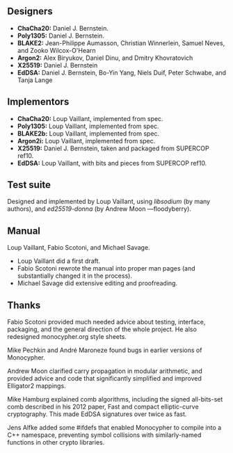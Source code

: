 Designers
---------

- **ChaCha20:** Daniel J. Bernstein.
- **Poly1305:** Daniel J. Bernstein.
- **BLAKE2:**   Jean-Philippe Aumasson, Christian Winnerlein, Samuel Neves,
                and Zooko Wilcox-O'Hearn
- **Argon2:**   Alex Biryukov, Daniel Dinu, and Dmitry Khovratovich
- **X25519:**   Daniel J. Bernstein
- **EdDSA:**    Daniel J. Bernstein, Bo-Yin Yang, Niels Duif, Peter
                Schwabe, and Tanja Lange

Implementors
------------

- **ChaCha20:** Loup Vaillant, implemented from spec.
- **Poly1305:** Loup Vaillant, implemented from spec.
- **BLAKE2b:**  Loup Vaillant, implemented from spec.
- **Argon2i:**  Loup Vaillant, implemented from spec.
- **X25519:**   Daniel J. Bernstein, taken and packaged from SUPERCOP
                ref10.
- **EdDSA:**    Loup Vaillant, with bits and pieces from SUPERCOP ref10.

Test suite
----------

Designed and implemented by Loup Vaillant, using _libsodium_ (by many
authors), and _ed25519-donna_ (by Andrew Moon —floodyberry).

Manual
------

Loup Vaillant, Fabio Scotoni, and Michael Savage.

- Loup Vaillant did a first draft.
- Fabio Scotoni rewrote the manual into proper man pages (and
  substantially changed it in the process).
- Michael Savage did extensive editing and proofreading.

Thanks
------

Fabio Scotoni provided much needed advice about testing, interface,
packaging, and the general direction of the whole project.  He also
redesigned monocypher.org style sheets.

Mike Pechkin and André Maroneze found bugs in earlier versions of
Monocypher.

Andrew Moon clarified carry propagation in modular arithmetic, and
provided advice and code that significantly simplified and improved
Elligator2 mappings.

Mike Hamburg explained comb algorithms, including the signed
all-bits-set comb described in his 2012 paper, Fast and compact
elliptic-curve cryptography.  This made EdDSA signatures over twice as
fast.

Jens Alfke added some #ifdefs that enabled Monocypher to compile into
a C++ namespace, preventing symbol collisions with similarly-named
functions in other crypto libraries.
